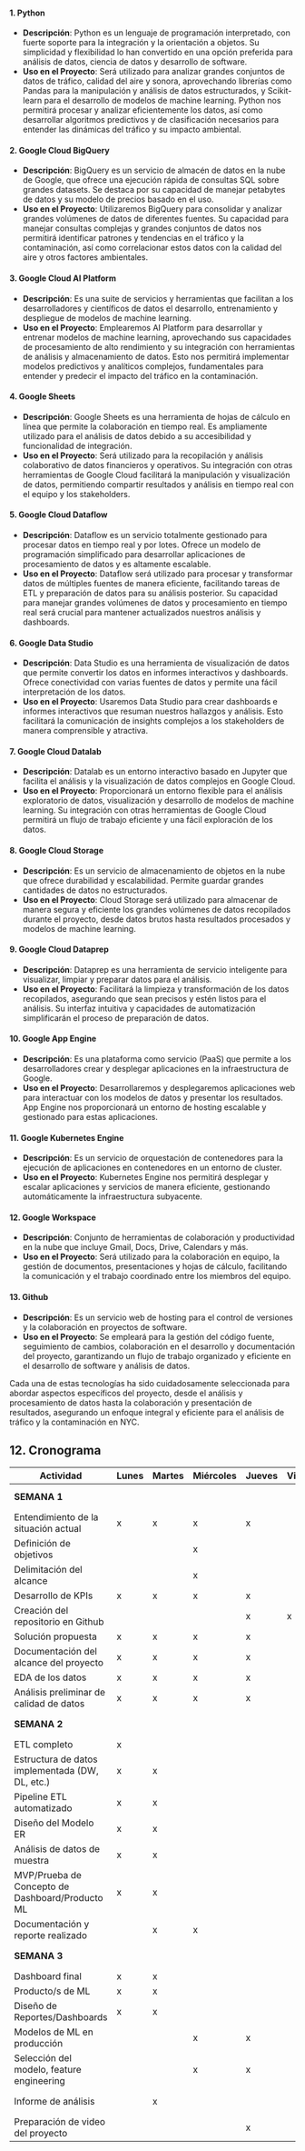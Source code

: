 #### 1. Python
- **Descripción**: Python es un lenguaje de programación interpretado, con fuerte soporte para la integración y la orientación a objetos. Su simplicidad y flexibilidad lo han convertido en una opción preferida para análisis de datos, ciencia de datos y desarrollo de software.
- **Uso en el Proyecto**: Será utilizado para analizar grandes conjuntos de datos de tráfico, calidad del aire y sonora, aprovechando librerías como Pandas para la manipulación y análisis de datos estructurados, y Scikit-learn para el desarrollo de modelos de machine learning. Python nos permitirá procesar y analizar eficientemente los datos, así como desarrollar algoritmos predictivos y de clasificación necesarios para entender las dinámicas del tráfico y su impacto ambiental.

#### 2. Google Cloud BigQuery
- **Descripción**: BigQuery es un servicio de almacén de datos en la nube de Google, que ofrece una ejecución rápida de consultas SQL sobre grandes datasets. Se destaca por su capacidad de manejar petabytes de datos y su modelo de precios basado en el uso.
- **Uso en el Proyecto**: Utilizaremos BigQuery para consolidar y analizar grandes volúmenes de datos de diferentes fuentes. Su capacidad para manejar consultas complejas y grandes conjuntos de datos nos permitirá identificar patrones y tendencias en el tráfico y la contaminación, así como correlacionar estos datos con la calidad del aire y otros factores ambientales.

#### 3. Google Cloud AI Platform
- **Descripción**: Es una suite de servicios y herramientas que facilitan a los desarrolladores y científicos de datos el desarrollo, entrenamiento y despliegue de modelos de machine learning.
- **Uso en el Proyecto**: Emplearemos AI Platform para desarrollar y entrenar modelos de machine learning, aprovechando sus capacidades de procesamiento de alto rendimiento y su integración con herramientas de análisis y almacenamiento de datos. Esto nos permitirá implementar modelos predictivos y analíticos complejos, fundamentales para entender y predecir el impacto del tráfico en la contaminación.

#### 4. Google Sheets
- **Descripción**: Google Sheets es una herramienta de hojas de cálculo en línea que permite la colaboración en tiempo real. Es ampliamente utilizado para el análisis de datos debido a su accesibilidad y funcionalidad de integración.
- **Uso en el Proyecto**: Será utilizado para la recopilación y análisis colaborativo de datos financieros y operativos. Su integración con otras herramientas de Google Cloud facilitará la manipulación y visualización de datos, permitiendo compartir resultados y análisis en tiempo real con el equipo y los stakeholders.

#### 5. Google Cloud Dataflow
- **Descripción**: Dataflow es un servicio totalmente gestionado para procesar datos en tiempo real y por lotes. Ofrece un modelo de programación simplificado para desarrollar aplicaciones de procesamiento de datos y es altamente escalable.
- **Uso en el Proyecto**: Dataflow será utilizado para procesar y transformar datos de múltiples fuentes de manera eficiente, facilitando tareas de ETL y preparación de datos para su análisis posterior. Su capacidad para manejar grandes volúmenes de datos y procesamiento en tiempo real será crucial para mantener actualizados nuestros análisis y dashboards.

#### 6. Google Data Studio
- **Descripción**: Data Studio es una herramienta de visualización de datos que permite convertir los datos en informes interactivos y dashboards. Ofrece conectividad con varias fuentes de datos y permite una fácil interpretación de los datos.
- **Uso en el Proyecto**: Usaremos Data Studio para crear dashboards e informes interactivos que resuman nuestros hallazgos y análisis. Esto facilitará la comunicación de insights complejos a los stakeholders de manera comprensible y atractiva.

#### 7. Google Cloud Datalab
- **Descripción**: Datalab es un entorno interactivo basado en Jupyter que facilita el análisis y la visualización de datos complejos en Google Cloud.
- **Uso en el Proyecto**: Proporcionará un entorno flexible para el análisis exploratorio de datos, visualización y desarrollo de modelos de machine learning. Su integración con otras herramientas de Google Cloud permitirá un flujo de trabajo eficiente y una fácil exploración de los datos.

#### 8. Google Cloud Storage
- **Descripción**: Es un servicio de almacenamiento de objetos en la nube que ofrece durabilidad y escalabilidad. Permite guardar grandes cantidades de datos no estructurados.
- **Uso en el Proyecto**: Cloud Storage será utilizado para almacenar de manera segura y eficiente los grandes volúmenes de datos recopilados durante el proyecto, desde datos brutos hasta resultados procesados y modelos de machine learning.

#### 9. Google Cloud Dataprep
- **Descripción**: Dataprep es una herramienta de servicio inteligente para visualizar, limpiar y preparar datos para el análisis.
- **Uso en el Proyecto**: Facilitará la limpieza y transformación de los datos recopilados, asegurando que sean precisos y estén listos para el análisis. Su interfaz intuitiva y capacidades de automatización simplificarán el proceso de preparación de datos.

#### 10. Google App Engine
- **Descripción**: Es una plataforma como servicio (PaaS) que permite a los desarrolladores crear y desplegar aplicaciones en la infraestructura de Google.
- **Uso en el Proyecto**: Desarrollaremos y desplegaremos aplicaciones web para interactuar con los modelos de datos y presentar los resultados. App Engine nos proporcionará un entorno de hosting escalable y gestionado para estas aplicaciones.

#### 11. Google Kubernetes Engine
- **Descripción**: Es un servicio de orquestación de contenedores para la ejecución de aplicaciones en contenedores en un entorno de cluster.
- **Uso en el Proyecto**: Kubernetes Engine nos permitirá desplegar y escalar aplicaciones y servicios de manera eficiente, gestionando automáticamente la infraestructura subyacente.

#### 12. Google Workspace
- **Descripción**: Conjunto de herramientas de colaboración y productividad en la nube que incluye Gmail, Docs, Drive, Calendars y más.
- **Uso en el Proyecto**: Será utilizado para la colaboración en equipo, la gestión de documentos, presentaciones y hojas de cálculo, facilitando la comunicación y el trabajo coordinado entre los miembros del equipo.

#### 13. Github
- **Descripción**: Es un servicio web de hosting para el control de versiones y la colaboración en proyectos de software.
- **Uso en el Proyecto**: Se empleará para la gestión del código fuente, seguimiento de cambios, colaboración en el desarrollo y documentación del proyecto, garantizando un flujo de trabajo organizado y eficiente en el desarrollo de software y análisis de datos.

Cada una de estas tecnologías ha sido cuidadosamente seleccionada para abordar aspectos específicos del proyecto, desde el análisis y procesamiento de datos hasta la colaboración y presentación de resultados, asegurando un enfoque integral y eficiente para el análisis de tráfico y la contaminación en NYC.

## 12. Cronograma

| Actividad                                       | Lunes | Martes | Miércoles | Jueves | Viernes | Sprints    |
| ---------------------------------------------- | ----- | ------ | --------- | ------ | ------- | ---------- |
| **SEMANA 1**                                   |       |        |           |        |         | **Sprint 1** |
| Entendimiento de la situación actual           |   x   |   x    |    x      |   x    |         |            |
| Definición de objetivos                        |       |        |    x      |        |         | **Sprint 1** |
| Delimitación del alcance                      |       |        |    x      |        |         | **Sprint 1** |
| Desarrollo de KPIs                            |   x   |   x    |    x      |   x    |         |            |
| Creación del repositorio en Github            |       |        |           |   x    |   x     | **Sprint 1** |
| Solución propuesta                            |   x   |   x    |    x      |   x    |         |            |
| Documentación del alcance del proyecto        |   x   |   x    |    x      |   x    |         |            |
| EDA de los datos                              |   x   |   x    |    x      |   x    |         |            |
| Análisis preliminar de calidad de datos       |   x   |   x    |    x      |   x    |         |            |
| **SEMANA 2**                                   |       |        |           |        |         | **Sprint 2** |
| ETL completo                                   |   x   |        |           |        |         |            |
| Estructura de datos implementada (DW, DL, etc.)|   x   |   x    |           |        |         |            |
| Pipeline ETL automatizado                      |   x   |   x    |           |        |         |            |
| Diseño del Modelo ER                           |   x   |   x    |           |        |         |            |
| Análisis de datos de muestra                   |   x   |   x    |           |        |         |            |
| MVP/Prueba de Concepto de Dashboard/Producto ML|   x   |   x    |           |        |         |            |
| Documentación y reporte realizado              |       |   x    |    x      |        |         | **Sprint 2** |
| **SEMANA 3**                                   |       |        |           |        |         | **Sprint 3** |
| Dashboard final                                |   x   |   x    |           |        |         |            |
| Producto/s de ML                               |   x   |   x    |           |        |         |            |
| Diseño de Reportes/Dashboards                  |   x   |   x    |           |        |         |            |
| Modelos de ML en producción                   |       |        |    x      |   x    |         | **Sprint 3** |
| Selección del modelo, feature engineering      |       |        |    x      |   x    |         | **Sprint 3** |
| Informe de análisis                            |       |   x    |           |        |         | **Sprint 3** |
| Preparación de video del proyecto              |       |        |           |   x    |         | **Sprint 3** |
